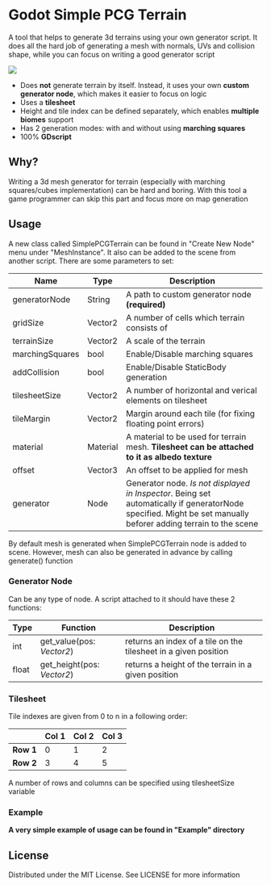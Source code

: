 # Godot Simple PCG Terrain

A tool that helps to generate 3d terrains using your own generator script.
It does all the hard job of generating a mesh with normals, UVs and collision shape,
while you can focus on writing a good generator script

<img src="https://i.imgur.com/K75yMkr.gif"/>

* Does **not** generate terrain by itself. Instead, it uses your own **custom generator node**, which makes it easier to focus on logic
* Uses a **tilesheet**
* Height and tile index can be defined separately, which enables **multiple biomes** support
* Has 2 generation modes: with and without using **marching squares**
* 100% **GDscript**

## Why?
Writing a 3d mesh generator for terrain (especially with marching squares/cubes implementation) can be hard and boring.
With this tool a game programmer can skip this part and focus more on map generation

## Usage
A new class called SimplePCGTerrain can be found in "Create New Node" menu under "MeshInstance". It also can be added to the scene from another script. There are some parameters to set:

| Name | Type | Description |
| --- | --- | --- |
| generatorNode | String | A path to custom generator node **(required)**|
| gridSize | Vector2 | A number of cells which terrain consists of |
| terrainSize | Vector2 | A scale of the terrain |
| marchingSquares | bool | Enable/Disable marching squares |
| addCollision | bool | Enable/Disable StaticBody generation |
| tilesheetSize | Vector2 | A number of horizontal and verical elements on tilesheet |
| tileMargin | Vector2 | Margin around each tile (for fixing floating point errors) |
| material | Material | A material to be used for terrain mesh. **Tilesheet can be attached to it as albedo texture** |
| offset | Vector3 | An offset to be applied for mesh |
| generator | Node | Generator node. *Is not displayed in Inspector*. Being set automatically if generatorNode specified. Might be set manually beforer adding terrain to the scene |

By default mesh is generated when SimplePCGTerrain node is added to scene. However, mesh can also be generated in advance by calling generate() function

### Generator Node
Can be any type of node. A script attached to it should have these 2 functions:

| Type | Function | Description |
| --- | --- | --- |
|int | get_value(pos: *Vector2*) | returns an index of a tile on the tilesheet in a given position |
|float | get_height(pos: *Vector2*) | returns a height of the terrain in a given position |

### Tilesheet
Tile indexes are given from 0 to n in a following order:


|     | Col 1 | Col 2 | Col 3 |
| --- | --- | --- | --- |
| **Row 1** | 0 | 1 | 2 |
| **Row 2** | 3 | 4 | 5 |

A number of rows and columns can be specified using tilesheetSize variable


### Example
**A very simple example of usage can be found in "Example" directory**

## License
Distributed under the MIT License. See LICENSE for more information
